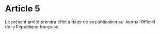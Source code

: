 # Article 5

Le présent arrêté prendra effet à dater de sa publication au Journal Officiel de la République française.
